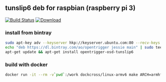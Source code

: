 ## tunslip6 deb for raspbian (raspberry pi 3)

[![Build Status](https://travis-ci.org/piccaso/opentrigger-osd-tunslip6.svg?branch=master)](https://travis-ci.org/piccaso/opentrigger-osd-tunslip6)
[![Download](https://api.bintray.com/packages/ao/opentrigger/opentrigger-osd-tunslip6/images/download.svg)](https://bintray.com/ao/opentrigger/opentrigger-osd-tunslip6/_latestVersion)

### install from bintray
```sh
sudo apt-key adv --keyserver hkp://keyserver.ubuntu.com:80 --recv-keys 379CE192D401AB61 
echo "deb https://dl.bintray.com/ao/opentrigger jessie main" | sudo tee /etc/apt/sources.list.d/opentrigger.list 
apt-get update && apt-get install opentrigger-osd-tunslip6
```

### build with docker
```sh
docker run -it --rm -v`pwd`:/work dockcross/linux-armv6 make ARCH=armhf clean deb
```
